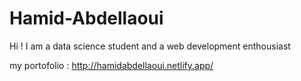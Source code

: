 # Hamid-Abdellaoui
Hi !  I am a data science student and a web development enthousiast



my portofolio :
http://hamidabdellaoui.netlify.app/

